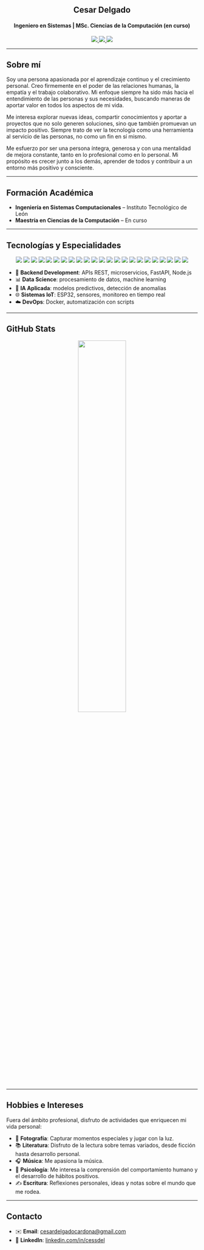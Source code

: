 <h2 align="center">Cesar Delgado</h2>
<h4 align="center">Ingeniero en Sistemas | MSc. Ciencias de la Computación (en curso)</h4>

<p align="center">
  <a href="https://www.linkedin.com/in/cessdel/">
    <img src="https://img.shields.io/badge/LinkedIn-cessdel-0077B5?style=flat&logo=linkedin&logoColor=white">
  </a>
  <a href="https://x.com/cess_delgado">
    <img src="https://img.shields.io/badge/X-@cess_delgado-000000?style=flat&logo=x&logoColor=white">
  </a>
  <a href="https://www.instagram.com/cess.del/">
    <img src="https://img.shields.io/badge/Instagram-cess.del-E4405F?style=flat&logo=instagram&logoColor=white">
  </a>
</p>

---

## Sobre mí

Soy una persona apasionada por el aprendizaje continuo y el crecimiento personal. Creo firmemente en el poder de las relaciones humanas, la empatía y el trabajo colaborativo. Mi enfoque siempre ha sido más hacia el entendimiento de las personas y sus necesidades, buscando maneras de aportar valor en todos los aspectos de mi vida.

Me interesa explorar nuevas ideas, compartir conocimientos y aportar a proyectos que no solo generen soluciones, sino que también promuevan un impacto positivo. Siempre trato de ver la tecnología como una herramienta al servicio de las personas, no como un fin en sí mismo.

Me esfuerzo por ser una persona íntegra, generosa y con una mentalidad de mejora constante, tanto en lo profesional como en lo personal. Mi propósito es crecer junto a los demás, aprender de todos y contribuir a un entorno más positivo y consciente.

---

## Formación Académica

- **Ingeniería en Sistemas Computacionales** – Instituto Tecnológico de León  
- **Maestría en Ciencias de la Computación** – En curso

---

## Tecnologías y Especialidades

<p align="center">
  <img src="https://img.shields.io/badge/Git-F05032?style=flat&logo=git&logoColor=white"/>
  <img src="https://img.shields.io/badge/GitHub-181717?style=flat&logo=github&logoColor=white"/>
  <img src="https://img.shields.io/badge/SQL-4479A1?style=flat&logo=postgresql&logoColor=white"/>
  <img src="https://img.shields.io/badge/NoSQL-000000?style=flat&logo=mongodb&logoColor=white"/>
  <img src="https://img.shields.io/badge/TimeSeries-FF6F00?style=flat&logo=python&logoColor=white"/>
  <img src="https://img.shields.io/badge/AWS-232F3E?style=flat&logo=amazonaws&logoColor=white"/>
  <img src="https://img.shields.io/badge/Google_Cloud-4285F4?style=flat&logo=googlecloud&logoColor=white"/>
  <img src="https://img.shields.io/badge/Azure-0089D6?style=flat&logo=microsoftazure&logoColor=white"/>
  <img src="https://img.shields.io/badge/Python-3776AB?style=flat&logo=python&logoColor=white"/>
  <img src="https://img.shields.io/badge/Flutter-02569B?style=flat&logo=flutter&logoColor=white"/>
  <img src="https://img.shields.io/badge/Node.js-339933?style=flat&logo=node.js&logoColor=white"/>
  <img src="https://img.shields.io/badge/ESP32-003B71?style=flat&logo=espressif&logoColor=white"/>
  <img src="https://img.shields.io/badge/Docker-2496ED?style=flat&logo=docker&logoColor=white"/>
  <img src="https://img.shields.io/badge/Linux-FCC624?style=flat&logo=linux&logoColor=black"/>
  <img src="https://img.shields.io/badge/Bash-4EAA25?style=flat&logo=gnu-bash&logoColor=white"/>
  <img src="https://img.shields.io/badge/Pandas-150458?style=flat&logo=pandas&logoColor=white"/>
  <img src="https://img.shields.io/badge/NumPy-013243?style=flat&logo=numpy&logoColor=white"/>
  <img src="https://img.shields.io/badge/Scikit_learn-F7931E?style=flat&logo=scikit-learn&logoColor=white"/>
  <img src="https://img.shields.io/badge/Jupyter-F37626?style=flat&logo=jupyter&logoColor=white"/>
  <img src="https://img.shields.io/badge/Figma-F24E1E?style=flat&logo=figma&logoColor=white"/>
  <img src="https://img.shields.io/badge/Photoshop-31A8FF?style=flat&logo=adobephotoshop&logoColor=white"/>
  <img src="https://img.shields.io/badge/Trello-0079BF?style=flat&logo=trello&logoColor=white"/>
  <img src="https://img.shields.io/badge/Slack-4A154B?style=flat&logo=slack&logoColor=white"/>
</p>


- 🔧 **Backend Development**: APIs REST, microservicios, FastAPI, Node.js  
- 📊 **Data Science**: procesamiento de datos, machine learning  
- 🤖 **IA Aplicada**: modelos predictivos, detección de anomalías  
- 🌐 **Sistemas IoT**: ESP32, sensores, monitoreo en tiempo real  
- ☁️ **DevOps**: Docker, automatización con scripts

---

## GitHub Stats

<p align="center">
  <img src="https://github-readme-stats.vercel.app/api/top-langs/?username=cessdel&layout=compact&theme=transparent&hide_border=true" width="50%">
</p>

---

## Hobbies e Intereses

Fuera del ámbito profesional, disfruto de actividades que enriquecen mi vida personal:

- 📸 **Fotografía**: Capturar momentos especiales y jugar con la luz.
- 📚 **Literatura**: Disfruto de la lectura sobre temas variados, desde ficción hasta desarrollo personal.
- 🎧 **Música**: Me apasiona la música.
- 🧠 **Psicología**: Me interesa la comprensión del comportamiento humano y el desarrollo de hábitos positivos.
- ✍️ **Escritura**: Reflexiones personales, ideas y notas sobre el mundo que me rodea.

---

## Contacto

- ✉️ **Email**: [cesardelgadocardona@gmail.com](mailto:tcesardelgadocardona@gmail.com)  
- 🔗 **LinkedIn**: [linkedin.com/in/cessdel](https://www.linkedin.com/in/cessdel/)
